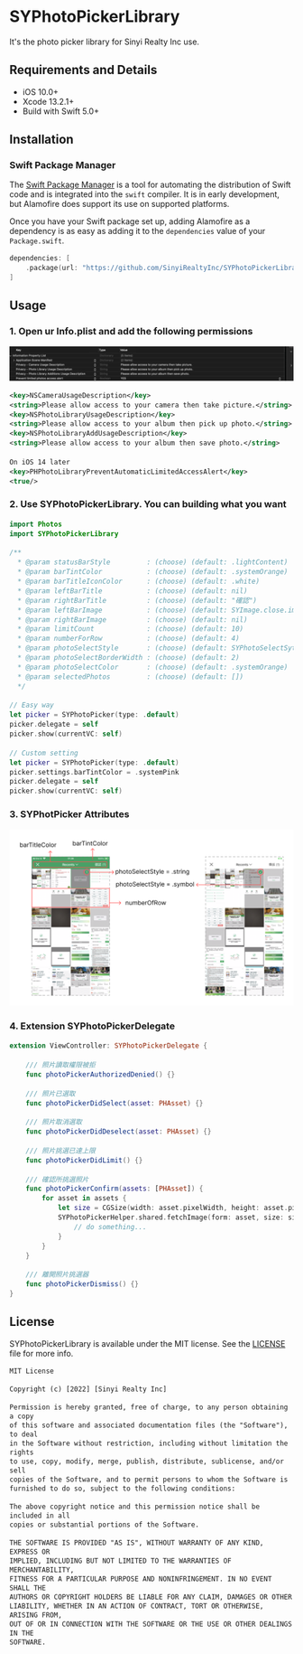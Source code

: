 # SYPhotoPickerLibrary

It's the photo picker library for Sinyi Realty Inc use.

## Requirements and Details

- iOS 10.0+
- Xcode 13.2.1+
- Build with Swift 5.0+

## Installation

### Swift Package Manager

The [Swift Package Manager](https://swift.org/package-manager/) is a tool for automating the distribution of Swift code and is integrated into the `swift` compiler. It is in early development, but Alamofire does support its use on supported platforms.

Once you have your Swift package set up, adding Alamofire as a dependency is as easy as adding it to the `dependencies` value of your `Package.swift`.

```swift
dependencies: [
    .package(url: "https://github.com/SinyiRealtyInc/SYPhotoPickerLibrary", .upToNextMajor(from: "1.0.0"))
]
```

## Usage

### 1. Open ur Info.plist and add the following permissions

![Photo Permission](https://github.com/SinyiRealtyInc/SYPhotoPickerLibrary/blob/main/Resource/lib-img-0.png)

```xml
<key>NSCameraUsageDescription</key>
<string>Please allow access to your camera then take picture.</string>
<key>NSPhotoLibraryUsageDescription</key>
<string>Please allow access to your album then pick up photo.</string>
<key>NSPhotoLibraryAddUsageDescription</key>
<string>Please allow access to your album then save photo.</string>

On iOS 14 later
<key>PHPhotoLibraryPreventAutomaticLimitedAccessAlert</key>
<true/>
```

### 2. Use SYPhotoPickerLibrary. You can building what you want

```swift
import Photos
import SYPhotoPickerLibrary

/**
  * @param statusBarStyle         : (choose) (default: .lightContent)
  * @param barTintColor           : (choose) (default: .systemOrange)     
  * @param barTitleIconColor      : (choose) (default: .white) 
  * @param leftBarTitle           : (choose) (default: nil)
  * @param rightBarTitle          : (choose) (default: "確認")
  * @param leftBarImage           : (choose) (default: SYImage.close.image)
  * @param rightBarImage          : (choose) (default: nil)
  * @param limitCount             : (choose) (default: 10)
  * @param numberForRow           : (choose) (default: 4)
  * @param photoSelectStyle       : (choose) (default: SYPhotoSelectSytle.number)
  * @param photoSelectBorderWidth : (choose) (default: 2)
  * @param photoSelectColor       : (choose) (default: .systemOrange)
  * @param selectedPhotos         : (choose) (default: [])
  */

// Easy way
let picker = SYPhotoPicker(type: .default)
picker.delegate = self
picker.show(currentVC: self)

// Custom setting
let picker = SYPhotoPicker(type: .default)
picker.settings.barTintColor = .systemPink
picker.delegate = self
picker.show(currentVC: self)
```

### 3. SYPhotPicker Attributes

![SYPhotPicker Attributes](https://github.com/SinyiRealtyInc/SYPhotoPickerLibrary/blob/main/Resource/lib-img-1.png)

### 4. Extension SYPhotoPickerDelegate

```swift
extension ViewController: SYPhotoPickerDelegate {
    
    /// 照片讀取權限被拒
    func photoPickerAuthorizedDenied() {}
    
    /// 照片已選取
    func photoPickerDidSelect(asset: PHAsset) {}
    
    /// 照片取消選取
    func photoPickerDidDeselect(asset: PHAsset) {}
    
    /// 照片挑選已達上限
    func photoPickerDidLimit() {}
    
    /// 確認所挑選照片
    func photoPickerConfirm(assets: [PHAsset]) {
        for asset in assets {
            let size = CGSize(width: asset.pixelWidth, height: asset.pixelHeight)
            SYPhotoPickerHelper.shared.fetchImage(form: asset, size: size) { image in
                // do something...
            }
        }
    }
    
    /// 離開照片挑選器
    func photoPickerDismiss() {}
}
```

## License

SYPhotoPickerLibrary is available under the MIT license. See the [LICENSE](LICENSE) file for more info.

    MIT License

    Copyright (c) [2022] [Sinyi Realty Inc]

    Permission is hereby granted, free of charge, to any person obtaining a copy
    of this software and associated documentation files (the "Software"), to deal
    in the Software without restriction, including without limitation the rights
    to use, copy, modify, merge, publish, distribute, sublicense, and/or sell
    copies of the Software, and to permit persons to whom the Software is
    furnished to do so, subject to the following conditions:

    The above copyright notice and this permission notice shall be included in all
    copies or substantial portions of the Software.

    THE SOFTWARE IS PROVIDED "AS IS", WITHOUT WARRANTY OF ANY KIND, EXPRESS OR
    IMPLIED, INCLUDING BUT NOT LIMITED TO THE WARRANTIES OF MERCHANTABILITY,
    FITNESS FOR A PARTICULAR PURPOSE AND NONINFRINGEMENT. IN NO EVENT SHALL THE
    AUTHORS OR COPYRIGHT HOLDERS BE LIABLE FOR ANY CLAIM, DAMAGES OR OTHER
    LIABILITY, WHETHER IN AN ACTION OF CONTRACT, TORT OR OTHERWISE, ARISING FROM,
    OUT OF OR IN CONNECTION WITH THE SOFTWARE OR THE USE OR OTHER DEALINGS IN THE
    SOFTWARE.
